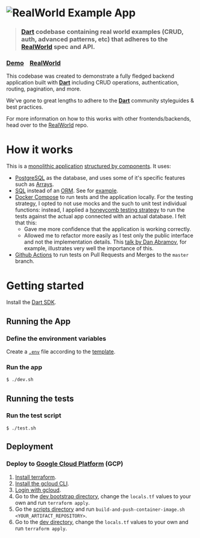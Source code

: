 # ![RealWorld Example App](logo.png)

> ### [Dart](https://dart.dev) codebase containing real world examples (CRUD, auth, advanced patterns, etc) that adheres to the [RealWorld](https://github.com/gothinkster/realworld) spec and API.


### [Demo](https://demo.realworld.io/)&nbsp;&nbsp;&nbsp;&nbsp;[RealWorld](https://github.com/gothinkster/realworld)

This codebase was created to demonstrate a fully fledged backend application built with **[Dart](https://github.com/dart-lang/shelf)** including CRUD operations, authentication, routing, pagination, and more.

We've gone to great lengths to adhere to the **[Dart](https://dart.dev/community)** community styleguides & best practices.

For more information on how to this works with other frontends/backends, head over to the [RealWorld](https://github.com/gothinkster/realworld) repo.


# How it works

This is a [monolithic application](https://docs.microsoft.com/en-us/dotnet/architecture/containerized-lifecycle/design-develop-containerized-apps/monolithic-applications) [structured by components](https://github.com/goldbergyoni/nodebestpractices/blob/master/sections/projectstructre/breakintcomponents.md). It uses:

* [PostgreSQL](https://www.postgresql.org/) as the database, and uses some of it's specific features such as [Arrays](https://www.postgresql.org/docs/current/arrays.html).
* [SQL](https://en.wikipedia.org/wiki/SQL) instead of an [ORM](https://en.wikipedia.org/wiki/Object%E2%80%93relational_mapping). See for [example](lib/src/articles/articles_service.dart).
* [Docker Compose](https://docs.docker.com/compose/) to run tests and the application locally. For the testing strategy, I opted to not use mocks and the such to unit test individual functions: instead, I applied a [honeycomb testing strategy](https://www.oreilly.com/library/view/hands-on-microservices/9781789133608/7c9f1260-b0c5-4416-816f-1cad140b56dd.xhtml) to run the tests against the actual app connected with an actual database. I felt that this:
  * Gave me more confidence that the application is working correctly.
  * Allowed me to refactor more easily as I test only the public interface and not the implementation details. This [talk by Dan Abramov](https://www.deconstructconf.com/2019/dan-abramov-the-wet-codebase), for example, illustrates very well the importance of this.
* [Github Actions](https://docs.github.com/en/actions) to run tests on Pull Requests and Merges to the `master` branch. 

# Getting started

Install the [Dart SDK](https://dart.dev/get-dart).

## Running the App

### Define the environment variables

Create a [`.env`](https://github.com/mockturtl/dotenv) file according to the [template](.env.template).

### Run the app

```bash
$ ./dev.sh
```

## Running the tests

### Run the test script

```
$ ./test.sh
```

## Deployment

### Deploy to [Google Cloud Platform](https://cloud.google.com/) (GCP)

1. [Install terraform](https://www.terraform.io/).
1. [Install the gcloud CLI](https://cloud.google.com/sdk/docs/install).
1. [Login with gcloud](https://cloud.google.com/sdk/gcloud/reference/auth/login).
1. Go to the [dev bootstrap directory](./deploy/gcp/terraform/dev/bootstrap), change the `locals.tf` values to your own and run `terraform apply`.
1. Go the [scripts directory](./deploy/gcp/scripts) and run `build-and-push-container-image.sh <YOUR_ARTIFACT_REPOSITORY>`.
1. Go to the [dev directory](./deploy/gcp/terraform/dev/bootstrap), change the `locals.tf` values to your own and run `terraform apply`.
